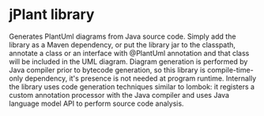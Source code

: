 # jPlant library

Generates PlantUml diagrams from Java source code. Simply add the library as a Maven dependency, or put the library jar to the classpath, annotate a class or an interface with @PlantUml annotation and that class will be included in the UML diagram. Diagram generation is performed by Java compiler prior to bytecode generation, so this library is compile-time-only dependency, it's presence is not needed at program runtime. Internally the library uses code generation techniques similar to lombok: it registers a custom annotation processor with the Java compiler and uses Java language model API to perform source code analysis. 

